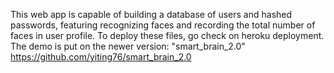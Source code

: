 This web app is capable of building a database of users and hashed passwords, featuring recognizing faces and recording the total number of faces in user profile.
To deploy these files, go check on heroku deployment.
The demo is put on the newer version: "smart_brain_2.0" https://github.com/yiting76/smart_brain_2.0
